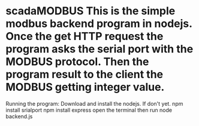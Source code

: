 # scadaMODBUS This is the simple modbus backend program in nodejs. Once the get HTTP request the program asks the serial port with the MODBUS protocol. Then the program result to the client the MODBUS getting integer value. 
Running the program:
Download and install the nodejs. If don't yet.
npm install srialport 
npm install express
open the terminal 
then run node backend.js
